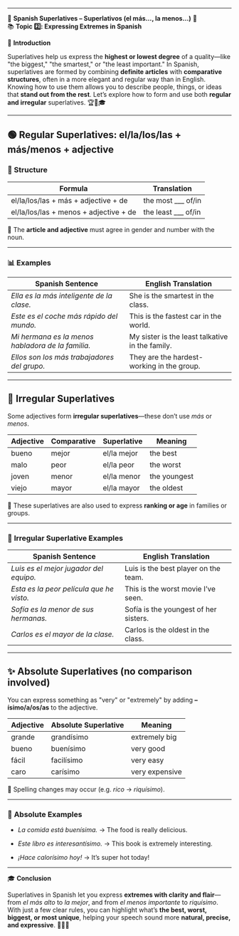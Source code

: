 
---
🌟 **Spanish Superlatives – Superlativos (el más…, la menos…)** 🌟  
📚 **Topic 2️⃣: Expressing Extremes in Spanish**

📘 **Introduction**

Superlatives help us express the **highest or lowest degree** of a quality—like "the biggest," "the smartest," or "the least important." In Spanish, superlatives are formed by combining **definite articles** with **comparative structures**, often in a more elegant and regular way than in English. Knowing how to use them allows you to describe people, things, or ideas that **stand out from the rest**. Let’s explore how to form and use both **regular and irregular** superlatives. 🏆📏🎓

---

## 🟢 **Regular Superlatives: el/la/los/las + más/menos + adjective**

### 🔹 Structure

|Formula|Translation|
|---|---|
|el/la/los/las + más + adjective + de|the most ___ of/in|
|el/la/los/las + menos + adjective + de|the least ___ of/in|

📝 The **article and adjective** must agree in gender and number with the noun.

---

### 📊 **Examples**

|Spanish Sentence|English Translation|
|---|---|
|_Ella es la más inteligente de la clase._|She is the smartest in the class.|
|_Este es el coche más rápido del mundo._|This is the fastest car in the world.|
|_Mi hermana es la menos habladora de la familia._|My sister is the least talkative in the family.|
|_Ellos son los más trabajadores del grupo._|They are the hardest-working in the group.|

---

## 🔴 **Irregular Superlatives**

Some adjectives form **irregular superlatives**—these don’t use _más_ or _menos_.

|Adjective|Comparative|Superlative|Meaning|
|---|---|---|---|
|bueno|mejor|el/la mejor|the best|
|malo|peor|el/la peor|the worst|
|joven|menor|el/la menor|the youngest|
|viejo|mayor|el/la mayor|the oldest|

📝 These superlatives are also used to express **ranking or age** in families or groups.

---

### 📌 **Irregular Superlative Examples**

|Spanish Sentence|English Translation|
|---|---|
|_Luis es el mejor jugador del equipo._|Luis is the best player on the team.|
|_Esta es la peor película que he visto._|This is the worst movie I’ve seen.|
|_Sofía es la menor de sus hermanas._|Sofía is the youngest of her sisters.|
|_Carlos es el mayor de la clase._|Carlos is the oldest in the class.|

---

## ✨ **Absolute Superlatives (no comparison involved)**

You can express something as "very" or "extremely" by adding **–ísimo/a/os/as** to the adjective.

|Adjective|Absolute Superlative|Meaning|
|---|---|---|
|grande|grandísimo|extremely big|
|bueno|buenísimo|very good|
|fácil|facilísimo|very easy|
|caro|carísimo|very expensive|

📝 Spelling changes may occur (e.g. _rico_ → _riquísimo_).

---

### 💬 **Absolute Examples**

- _La comida está buenísima._ → The food is really delicious.
    
- _Este libro es interesantísimo._ → This book is extremely interesting.
    
- _¡Hace calorísimo hoy!_ → It’s super hot today!
    

---

🎓 **Conclusion**

Superlatives in Spanish let you express **extremes with clarity and flair**—from _el más alto_ to _la mejor_, and from _el menos importante_ to _riquísimo_. With just a few clear rules, you can highlight what’s **the best, worst, biggest, or most unique**, helping your speech sound more **natural, precise, and expressive**. 🥇📣🧠